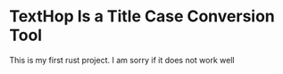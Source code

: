 # TextHop Is a Title Case Conversion Tool

This is my first rust project. I am sorry if it does not work well